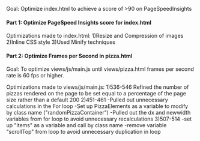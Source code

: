 Goal: Optimize index.html to achieve a score of >90 on PageSpeedInsights

#### Part 1: Optimize PageSpeed Insights score for index.html

Optimizations made to index.html:
1)Resize and Compression of images
2)Inline CSS style
3)Used Minify techniques

#### Part 2: Optimize Frames per Second in pizza.html

Goal: To optimize views/js/main.js until views/pizza.html frames per second rate is 60 fps or higher.

Optimizations made to views/js/main.js:
1)536-546
    Refined the number of pizzas rendered on the page to be set equal to a percentage of the page size rather than a default 200
2)451-461
    -Pulled out unnecessary calculations in the For loop
    -Set up PizzaElements as a variable to modify by class name ("randomPizzaContainer")
    -Pulled out the dx and newwidth variables from for loop to avoid unnecessary recalculations
3)507-514
    -set up "items" as a variable and call by class name
    -remove variable "scrollTop" from loop to avoid unnecessary duplication in loop
